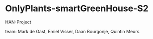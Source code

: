# OnlyPlants-smartGreenHouse-S2
 HAN-Project

team:
Mark de Gast, Emiel Visser, Daan Bourgonje, Quintin Meurs.
